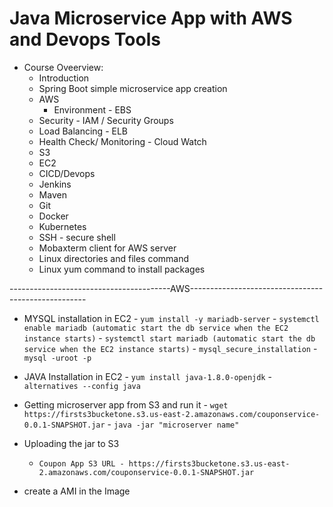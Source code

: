 # Java Microservice App with AWS and Devops Tools
 - Course Oveerview:
   - Introduction
   - Spring Boot simple microservice app creation
   - AWS
    	- Environment - EBS
	- Security - IAM / Security Groups
	- Load Balancing - ELB
	- Health Check/ Monitoring - Cloud Watch
	- S3
	- EC2
   - CICD/Devops
	- Jenkins
	- Maven  
	- Git
  	- Docker
	- Kubernetes
   - SSH - secure shell
   - Mobaxterm client for AWS server
   - Linux directories and files command 
   - Linux yum command to install packages

----------------------------------------AWS----------------------------------------------------
   - MYSQL installation in EC2
	- `yum install -y mariadb-server`
	- `systemctl enable mariadb (automatic start the db service when the EC2 instance starts)`
	- `systemctl start mariadb (automatic start the db service when the EC2 instance starts)`
	- `mysql_secure_installation`
	- `mysql -uroot -p`

   - JAVA Installation in EC2
	- `yum install java-1.8.0-openjdk`
	- `alternatives --config java` 

   - Getting microserver app from S3 and run it
	- `wget https://firsts3bucketone.s3.us-east-2.amazonaws.com/couponservice-0.0.1-SNAPSHOT.jar`
	- `java -jar "microserver name"`
   - Uploading the jar to S3 
        - `Coupon App S3 URL - https://firsts3bucketone.s3.us-east-2.amazonaws.com/couponservice-0.0.1-SNAPSHOT.jar`
   - create a AMI in the Image 


